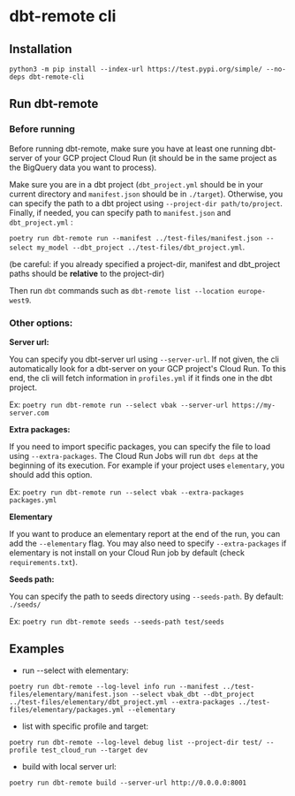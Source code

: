 # dbt-remote cli

## Installation

```python3 -m pip install --index-url https://test.pypi.org/simple/ --no-deps dbt-remote-cli ```

## Run dbt-remote

### Before running

Before running dbt-remote, make sure you have at least one running dbt-server of your GCP project Cloud Run (it should be in the same project as the BigQuery data you want to process).

Make sure you are in a dbt project (```dbt_project.yml``` should be in your current directory and ```manifest.json``` should be in ```./target```). Otherwise, you can specify the path to a dbt project using ```--project-dir path/to/project```. Finally, if needed, you can specify path to ```manifest.json``` and ```dbt_project.yml``` : 

```poetry run dbt-remote run --manifest ../test-files/manifest.json --select my_model --dbt_project ../test-files/dbt_project.yml```. 

(be careful: if you already specified a project-dir, manifest and dbt_project paths should be **relative** to the project-dir)


Then run ```dbt``` commands such as ```dbt-remote list --location europe-west9```.



### Other options:

**Server url:**

You can specify you dbt-server url using ```--server-url```. If not given, the cli automatically look for a dbt-server on your GCP project's Cloud Run.
To this end, the cli will fetch information in ```profiles.yml``` if it finds one in the dbt project.

Ex: ```poetry run dbt-remote run --select vbak --server-url https://my-server.com```


**Extra packages:**

If you need to import specific packages, you can specify the file to load using ```--extra-packages```. The Cloud Run Jobs will run ```dbt deps``` at the beginning of its execution.
For example if your project uses ```elementary```, you should add this option.

Ex: ```poetry run dbt-remote run --select vbak --extra-packages packages.yml```


**Elementary**

If you want to produce an elementary report at the end of the run, you can add the ```--elementary``` flag. You may also need to specify ```--extra-packages``` if elementary is not install on your Cloud Run job by default (check ```requirements.txt```).


**Seeds path:**

You can specify the path to seeds directory using ```--seeds-path```. By default: ```./seeds/```

Ex: ```poetry run dbt-remote seeds --seeds-path test/seeds```



## Examples

- run --select with elementary: 

```poetry run dbt-remote --log-level info run --manifest ../test-files/elementary/manifest.json --select vbak_dbt --dbt_project ../test-files/elementary/dbt_project.yml --extra-packages ../test-files/elementary/packages.yml --elementary```


- list with specific profile and target: 

```poetry run dbt-remote --log-level debug list --project-dir test/ --profile test_cloud_run --target dev```


- build with local server url: 

```poetry run dbt-remote build --server-url http://0.0.0.0:8001```
